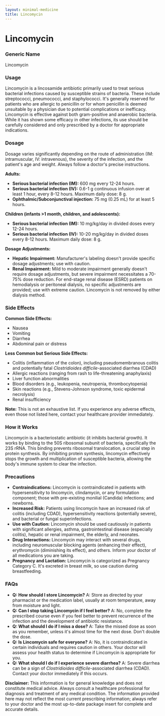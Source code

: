 ```yaml
---
layout: minimal-medicine
title: Lincomycin
---
```


# Lincomycin
### Generic Name
Lincomycin

### Usage
Lincomycin is a lincosamide antibiotic primarily used to treat serious bacterial infections caused by susceptible strains of bacteria.  These include streptococci, pneumococci, and staphylococci. It's generally reserved for patients who are allergic to penicillin or for whom penicillin is deemed unsuitable by a physician due to potential complications or inefficacy.  Lincomycin is effective against both gram-positive and anaerobic bacteria.  While it has shown some efficacy in other infections, its use should be carefully considered and only prescribed by a doctor for appropriate indications.

### Dosage

Dosage varies significantly depending on the route of administration (IM: intramuscular, IV: intravenous), the severity of the infection, and the patient's age and weight.  Always follow a doctor's precise instructions.

**Adults:**

* **Serious bacterial infection (IM):** 600 mg every 12-24 hours.
* **Serious bacterial infection (IV):** 0.6-1 g continuous infusion over at least 1 hour, every 8-12 hours.  Maximum daily dose: 8 g.
* **Ophthalmic/Subconjunctival injection:** 75 mg (0.25 mL) for at least 5 hours.

**Children (infants >1 month, children, and adolescents):**

* **Serious bacterial infection (IM):** 10 mg/kg/day in divided doses every 12-24 hours.
* **Serious bacterial infection (IV):** 10-20 mg/kg/day in divided doses every 8-12 hours. Maximum daily dose: 8 g.

**Dosage Adjustments:**

* **Hepatic Impairment:**  Manufacturer's labeling doesn't provide specific dosage adjustments; use with caution.
* **Renal Impairment:** Mild to moderate impairment generally doesn't require dosage adjustments, but severe impairment necessitates a 70-75% dose reduction.  For end-stage renal disease (ESRD) patients on hemodialysis or peritoneal dialysis,  no specific adjustments are provided; use with extreme caution. Lincomycin is not removed by either dialysis method.

### Side Effects

**Common Side Effects:**

* Nausea
* Vomiting
* Diarrhea
* Abdominal pain or distress

**Less Common but Serious Side Effects:**

* Colitis (inflammation of the colon), including pseudomembranous colitis and potentially fatal *Clostridioides difficile*-associated diarrhea (CDAD)
* Allergic reactions (ranging from rash to life-threatening anaphylaxis)
* Liver function abnormalities
* Blood disorders (e.g., leukopenia, neutropenia, thrombocytopenia)
* Skin reactions (e.g., Stevens-Johnson syndrome, toxic epidermal necrolysis)
* Renal insufficiency


**Note:** This is not an exhaustive list. If you experience any adverse effects, even those not listed here, contact your healthcare provider immediately.

### How it Works

Lincomycin is a bacteriostatic antibiotic (it inhibits bacterial growth). It works by binding to the 50S ribosomal subunit of bacteria, specifically the 23S rRNA. This binding prevents ribosomal translocation, a crucial step in protein synthesis.  By inhibiting protein synthesis, lincomycin effectively stops the growth and multiplication of susceptible bacteria, allowing the body's immune system to clear the infection.


### Precautions

* **Contraindications:**  Lincomycin is contraindicated in patients with hypersensitivity to lincomycin, clindamycin, or any formulation component; those with pre-existing monilial (Candida) infections; and newborns.
* **Increased Risk:** Patients using lincomycin have an increased risk of colitis (including CDAD), hypersensitivity reactions (potentially severe), and bacterial or fungal superinfections.
* **Use with Caution:** Lincomycin should be used cautiously in patients with significant allergies, asthma, gastrointestinal disease (especially colitis), hepatic or renal impairment, the elderly, and neonates.
* **Drug Interactions:** Lincomycin may interact with several drugs, including neuromuscular blocking agents (enhancing their effect), erythromycin (diminishing its effect), and others. Inform your doctor of all medications you are taking.
* **Pregnancy and Lactation:** Lincomycin is categorized as Pregnancy Category C. It's excreted in breast milk, so use caution during breastfeeding.

### FAQs

* **Q: How should I store Lincomycin?** A:  Store as directed by your pharmacist or the medication label, usually at room temperature, away from moisture and light.
* **Q: Can I stop taking Lincomycin if I feel better?** A:  No, complete the prescribed course even if you feel better to prevent recurrence of the infection and the development of antibiotic resistance.
* **Q: What should I do if I miss a dose?** A: Take the missed dose as soon as you remember, unless it's almost time for the next dose. Don't double the dose.
* **Q: Is Lincomycin safe for everyone?** A:  No, it is contraindicated in certain individuals and requires caution in others. Your doctor will assess your health status to determine if Lincomycin is appropriate for you.
* **Q: What should I do if I experience severe diarrhea?** A: Severe diarrhea can be a sign of *Clostridioides difficile*-associated diarrhea (CDAD). Contact your doctor immediately if this occurs.


**Disclaimer:** This information is for general knowledge and does not constitute medical advice. Always consult a healthcare professional for diagnosis and treatment of any medical condition.  The information provided here may not reflect the most current prescribing information; always refer to your doctor and the most up-to-date package insert for complete and accurate details.
